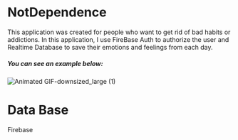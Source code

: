 # NotDependence
This application was created for people who want to get rid of bad habits or addictions. In this application, I use FireBase Auth to authorize the user and Realtime Database to save their emotions and feelings from each day.

##### You can see an example below:

![Animated GIF-downsized_large (1)](https://user-images.githubusercontent.com/70888241/122919215-a7c99e80-d368-11eb-9f9d-8336de7541f9.gif)



# Data Base
Firebase
